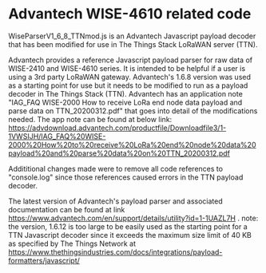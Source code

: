 # Advantech WISE-4610 related code 

WiseParserV1_6_8_TTNmod.js is an Advantech Javascript payload decoder that has been modified for use in The Things Stack LoRaWAN server (TTN). 

Advantech provides a reference Javascript payload parser for raw data of WISE-2410 and WISE-4610 series. It is intended to be helpful if a user is using a 3rd party LoRaWAN gateway. Advantech's 1.6.8 version was used as a starting point for use but it needs to be modified to run as a payload decoder in The Things Stack (TTN). Advantech has an application note "IAG_FAQ WISE-2000 How to receive LoRa end node data payload and parse data on TTN_20200312.pdf" that goes into detail of the modifications needed. The app note can be found at below link:
https://advdownload.advantech.com/productfile/Downloadfile3/1-1VWSIJH/IAG_FAQ%20WISE-2000%20How%20to%20receive%20LoRa%20end%20node%20data%20payload%20and%20parse%20data%20on%20TTN_20200312.pdf 

Addititional changes made were to remove all code references to "console.log" since those references caused errors in the TTN payload decoder.

The latest version of Advantech's payload parser and associated documentation can be found at link https://www.advantech.com/en/support/details/utility?id=1-1UAZL7H .
note: the version, 1.6.12 is too large to be easily used as the starting point for a TTN Javascript decoder since it exceeds the maximum size limit of 40 KB as specified 
by The Things Network at https://www.thethingsindustries.com/docs/integrations/payload-formatters/javascript/
